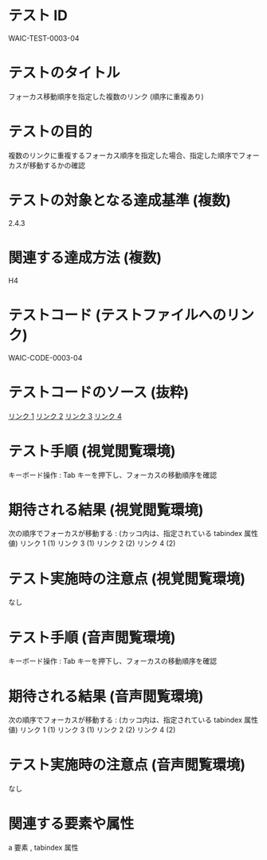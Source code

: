 

# テスト ID
WAIC-TEST-0003-04

# テストのタイトル
フォーカス移動順序を指定した複数のリンク (順序に重複あり)

# テストの目的
複数のリンクに重複するフォーカス順序を指定した場合、指定した順序でフォーカスが移動するかの確認

# テストの対象となる達成基準 (複数)
2.4.3

# 関連する達成方法 (複数)
H4

# テストコード (テストファイルへのリンク)
WAIC-CODE-0003-04

# テストコードのソース (抜粋)
<div>
<a href="#" tabindex="1">リンク 1</a> <a href="#" tabindex="2">リンク 2</a> <a href="#" tabindex="1">リンク 3</a> <a href="#" tabindex="2">リンク 4</a>
</div>

# テスト手順 (視覚閲覧環境)
キーボード操作 : Tab キーを押下し、フォーカスの移動順序を確認

# 期待される結果 (視覚閲覧環境)
次の順序でフォーカスが移動する : (カッコ内は、指定されている tabindex 属性値)
リンク 1 (1) 
リンク 3 (1) 
リンク 2 (2)
リンク 4 (2)

# テスト実施時の注意点 (視覚閲覧環境)
なし

# テスト手順 (音声閲覧環境)
キーボード操作 : Tab キーを押下し、フォーカスの移動順序を確認

# 期待される結果 (音声閲覧環境)
次の順序でフォーカスが移動する : (カッコ内は、指定されている tabindex 属性値)
リンク 1 (1) 
リンク 3 (1) 
リンク 2 (2)
リンク 4 (2)

# テスト実施時の注意点 (音声閲覧環境)
なし

# 関連する要素や属性
a 要素 , tabindex 属性


